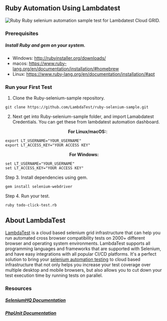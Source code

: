## Ruby Automation Using Lambdatest
![Ruby](https://opengraph.githubassets.com/b2069e25b998f2707eb68cd09ba999c6d501b9b35e90303e573b2aea6dc0bc3f/LambdaTest/ruby-selenium-sample)
Ruby selenium automation sample test for Lambdatest Cloud GRID.

### Prerequisites
##### Install Ruby and gem on your system.
 - Windows: http://rubyinstaller.org/downloads/
 - macos: https://www.ruby-lang.org/en/documentation/installation/#homebrew
 - Linux: https://www.ruby-lang.org/en/documentation/installation/#apt


### Run your First Test
1. Clone the Ruby-selenium-sample repository. 
```
git clone https://github.com/LambdaTest/ruby-selenium-sample.git
```
2. Next get into Ruby-selenium-sample folder, and import Lamabdatest Credentials. You can get these from lambdatest automation dashboard.
   <p align="center">
   <b>For Linux/macOS:</b>:
 
```
export LT_USERNAME="YOUR_USERNAME"
export LT_ACCESS_KEY="YOUR ACCESS KEY"
```
<p align="center">
   <b>For Windows:</b>

```
set LT_USERNAME="YOUR_USERNAME"
set LT_ACCESS_KEY="YOUR ACCESS KEY"
```
Step 3. Install dependencies using gem.
```
gem install selenium-webdriver 
```
Step 4. Run your test.
```
ruby todo-click-test.rb
```

## About LambdaTest

[LambdaTest](https://www.lambdatest.com/) is a cloud based selenium grid infrastructure that can help you run automated cross browser compatibility tests on 2000+ different browser and operating system environments. LambdaTest supports all programming languages and frameworks that are supported with Selenium, and have easy integrations with all popular CI/CD platforms. It's a perfect solution to bring your [selenium automation testing](https://www.lambdatest.com/selenium-automation) to cloud based infrastructure that not only helps you increase your test coverage over multiple desktop and mobile browsers, but also allows you to cut down your test execution time by running tests on parallel.
### Resources

##### [SeleniumHQ Documentation](http://www.seleniumhq.org/docs/)
##### [PhpUnit Documentation](https://phpunit.de/documentation.html)